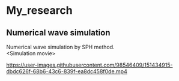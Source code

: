 # My_research
## Numerical wave simulation
Numerical wave simulation by SPH method.<br>
 \<Simulation movie\>

https://user-images.githubusercontent.com/98546409/151434915-dbdc626f-68b6-43c6-839f-ea8dc458f0de.mp4

